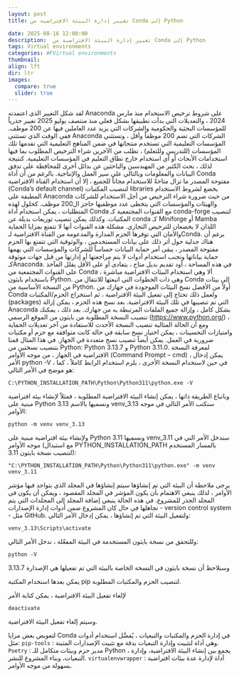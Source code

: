 ```yaml
---
layout: post
title: تغيير إدارة البيئة الافتراضية من Conda إلى Python

date: 2025-08-16 12:00:00
description:  تغيير إدارة البيئة الافتراضية من Conda إلى Python
tags: Virtual environments
categories: #FVirtual environments
thumbnail:
align: lft
dir: ltr
images:
  compare: true
  slider: true
---
```


لقد شكل التغيير الذي اعتمدته Anaconda  على شروط ترخيص الاستخدام منذ مارس 2024 ، والتعديلات التي بدأت تطبيقها بشكل فعلي منذ منتصف يوليو 2025 تغيير جذرياً للمؤسسات البحثية والحكومية والشركات التي يزيد عدد العاملين فيها عن 200 موظف. ففي الوقت الذي تستثني Anaconda الشركات التي تضم 200 موظفاً وأقل ، وتستثني المؤسسات التعليمية التي تستخدم منتجاتها في ضمن المناهج التعليمية التي تقدمها تلك المؤسسات (للتدريس وللتعلم) ، تطلب من الآخرين شراء الترخيص المطلوب بما فيها استخدامات الأبحاث أو أي استخدام خارج نطاق التعليم في المؤسسات التعليمية. كنتيجة لذلك ، بحث الكثير من المهندسين والباحثين عن بدائل أخرى للمحافظة على تدفق البيانات والمعلومات وبالتالي على سير العمل والإنتاجية.
بالرغم من أن أداة Conda مفتوحة المصدر ما تزال متاحةً للاستخدام مجاناً للجميع ، إلا أن استخدام القناة الافتراضية (Conda’s default channel) لتنصيب المكتبات libraries يخضع لشروط الاستخدام المطبقة على Anaconda من حيث ضرورة شراء الترخيص من أجل الاستخدام للشركات والهيئات والمؤسسات التي يتخطى عدد موظفيها حاجز ال200 موظف. كحلول لهذه المتطلبات ، يمكن استخدام أداة Conda مع القنوات المجتمعية كـ conda-forge لتنصيب المكتبات. وكذلك يمكن تنصيب توزيعات بديلة عن conda كـ Miniforge أو Mamba اللذان لا يخضعان للترخيص التجاري.
مشكلة هذه القنوات أنها لا تتمتع بمزايا الحماية والأمان التي توفرها الحزم المدارة والمدعومة من القناة الافتراضية لـConda. برغم أن هناك جدلية حول أثر ذلك على بيانات المستخدمين ، والوثوقية التي تتمتع بها الحزم مفتوحة المصدر ، يبقى أمر حماية البيانات حساساً للشركات والمؤسسات التي يهمها حماية بياناتها وتجنب استخدام أدوات لا يتم مراجعتها أو إدارتها من قبل جهات موثوقة كـAnaconda. 
في هذه المساحة ، أود تقديم بديل متاح ، يتفادى أو على الأقل يقلل المآخذ على القنوات المجتمعية من Conda ، ألا وهي استخدام البيئات الافتراضية مباشرة باستخدام بايثون Python. وهي ذات الخطوات التي اتبعتها للانتقال من Conda إلى بيئات من النسخة الأساسية من Python.
أولاً من الأفضل نسخ البيئات الموجودة في جهازك من Conda ولعمل ذلك تحتاج إلى تفعيل البيئة الافتراضية ، ثم استخراج الحزم/المكتبات (packages) التي تم تنصيبها في تلك البيئة الافتراضية. بعد نسخ هذه الحزم ، يمكن إزالة Anaconda بشكل كامل ، وإزالة جميع الملفات المرتبطة به من جهازك.
بعد ذلك ، يمكنك تنصيب النسخة المطلوبة من بايثون من الموقع الرسمي (https://www.python.org/) ، ومع أن الحالة المثالية تنصيب النسخة الأحدث للاستفادة من آخر تعديلات الحماية وامتيازات التحسينات ، يمكن اختيار نسخ سابقة في حالة كانت متوافقة مع حزم أو مكتبات ضرورية في العمل. يمكن أيضاً تنصيب نسخ متعددة في الجهاز. في هذا المثال قمنا بتنصيب نسختين من Python: Python 3.13.7  و Python 3.11.0. لمعرفة النسخة الافتراضية في الجهاز ، من موجه الأوامر (Command Prompt – cmd) ، يمكن إدخال الأمر python -V ، في حين لاستخدام النسخة الأخرى ، يلزم استخدام الرابط كاملاً ، كما هو موضح في الأمر التالي:
```shell
C:\PYTHON_INSTALLATION_PATH\Python\Python311\python.exe -V
```


وباتباع الطريقة ذاتها ، يمكن إنشاء البيئة الافتراضية المطلوبة ، فمثلاً لإنشاء بيئة افتراضية مبنية على Python 3.13 ونسميها بالاسم venv_3.13 سنكتب الأمر التالي في موجه الأوامر:

```shell
python -m venv venv_3.13
```

ولإنشاء بيئة افتراضية مبنية على Python 3.11 ونسميها venv_3.11 سندخل الأمر التي في موجه الأوامر (مع استبدال PYTHON_INSTALLATION_PATH بالمسار المستخدم لتنصيب نسخة بايثون 3.11):

```shell
"C:\PYTHON_INSTALLATION_PATH\Python\Python311\python.exe" -m venv venv_3.11
```

يرجى ملاحظة أن البيئة التي تم إنشاؤها سيتم إنشاؤها في المجلد الذي يتواجد فيها مؤشر الأوامر ، لذلك ينبغي الاهتمام بأن يكون المؤشر في المجلد المقصود ، ويمكن أن يكون في المجلد الجذر للمشروع. في هذه الحالة ينبغي إضافة المجلد إلى المجلدات التي يتم تجاهلها في حال كان المشروع ضمن أدوات إدارة الإصدارات - version control system - مثل GitHub. 
ولتفعيل البيئة التي تم إنشاؤها ، يمكن إدخال الأمر التالي:

```shell
venv_3.13\Scripts\activate
```

وللتحقق من نسخة بايثون المستخدمة في البيئة المفعّلة ، ندخل الأمر التالي:

```
python -V
```

وسنلاحظ أن نسخة بايثون في النسخة الخاصة بالبيئة التي تم تفعيلها هي الإصدارة 3.13.7 


يمكن بعدها استخدام المكتبة pip لتنصيب الحزم والمكتبات المطلوبة.


لإلغاء تفعيل البيئة الافتراضية ، يمكن كتابة الأمر 

```
deactivate
```

وسيتم إلغاء تفعيل البيئة الافتراضية.

لتعويض بعض مزايا Conda في إدارة الحزم والمكتبات والتبعيات ، يُفضَّل استخدام أدوات مثل:
`pip-tools` : وهي أداة لتثبيت وإدارة التبعيات بدقة مع تثبيت الإصدارات المثبتة.
`Poetry` : مدير حزم وبيئات متكامل للـ Python ، يجمع بين إنشاء البيئة الافتراضية، وإدارة التبعيات، وبناء المشروع للنشر.
`virtualenvwrapper` : أداة لإدارة عدة بيئات افتراضية بسهولة من موجه الأوامر.

